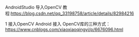 AndroidStudio 导入OpenCV 教程:https://blog.csdn.net/qq_33198758/article/details/82984216

1 接入OpenCV
Android 接入 OpenCV库的三种方式：https://www.cnblogs.com/xiaoxiaoqingyi/p/6676096.html